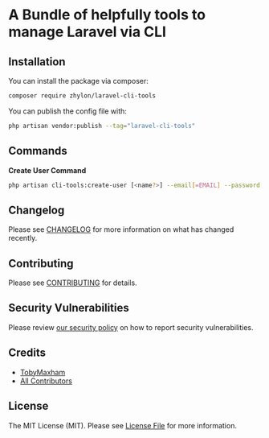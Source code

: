 # A Bundle of helpfully tools to manage Laravel via CLI 

## Installation

You can install the package via composer:

```bash
composer require zhylon/laravel-cli-tools
```

You can publish the config file with:

```bash
php artisan vendor:publish --tag="laravel-cli-tools"
```

## Commands

**Create User Command**

```bash
php artisan cli-tools:create-user [<name?>] --email[=EMAIL] --password[=PASSWORD] --force
```

## Changelog

Please see [CHANGELOG](CHANGELOG.md) for more information on what has changed recently.

## Contributing

Please see [CONTRIBUTING](CONTRIBUTING.md) for details.

## Security Vulnerabilities

Please review [our security policy](../../security/policy) on how to report security vulnerabilities.

## Credits

- [TobyMaxham](https://github.com/TobyMaxham)
- [All Contributors](../../contributors)

## License

The MIT License (MIT). Please see [License File](LICENSE.md) for more information.
